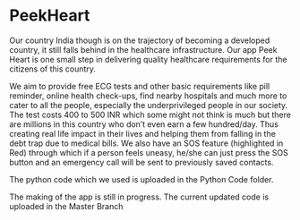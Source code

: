 # PeekHeart


Our country India though is on the trajectory of becoming a developed country, it still falls behind in the healthcare infrastructure. Our app Peek Heart is one small step in delivering quality healthcare requirements for the citizens of this country.

We aim to provide free ECG tests and other basic requirements like pill reminder, online health check-ups, find nearby hospitals and much more to cater to all the people, especially the underprivileged people in our society. The test costs 400 to 500 INR which some might not think is much but there are millions in this country who don’t even earn a few hundred/day. Thus creating real life impact in their lives and helping them from falling in the debt trap due to medical bills. We also have an SOS feature (highlighted in Red) through which if a person feels uneasy, he/she can just press the SOS button and an emergency call will be sent to previously saved contacts.

The python code which we used is uploaded in the Python Code folder.

The making of the app is still in progress. The current updated code is uploaded in the Master Branch
